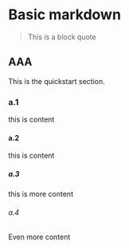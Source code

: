 # Basic markdown

> This is a block quote

<!-- toc -->

## AAA
This is the quickstart section.

### a.1

this is content

#### a.2

this is content

##### a.3

this is more content

###### a.4

Even more content